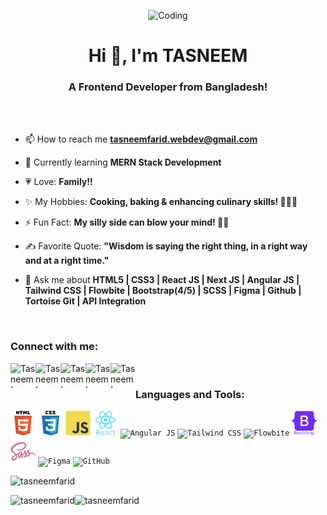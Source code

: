 <!-- <p align="center"><img alt="Coding" src="https://www.wingstechsolutions.com/wp-content/uploads/2022/03/full-stack-development.gif"></p> -->
<p align="center"><img alt="Coding" width="400" src="https://miro.medium.com/max/1400/1*qdAW1TjCN57h1lbuuzvchg.gif">
<h1 align="center">Hi 👋, I'm TASNEEM</h1>
<h3 align="center">A Frontend Developer from Bangladesh!</h3>


<br>
<br>

- 📫 How to reach me **tasneemfarid.webdev@gmail.com**

- 🌱 Currently learning **MERN Stack Development**

- 💗 Love: **Family!!**

- ✨ My Hobbies: **Cooking, baking & enhancing culinary skills! 🍳🍩🧁**

- ⚡ Fun Fact: **My silly side can blow your mind! 🤣🎉**

- ✍ Favorite Quote: **"Wisdom is saying the right thing, in a right way and at a right time."**

- 💬 Ask me about **HTML5 | CSS3 | React JS | Next JS | Angular JS | Tailwind CSS | Flowbite | Bootstrap(4/5) | SCSS | Figma | Github | Tortoise Git | API Integration**

<br>

<h3 align="left">Connect with me:</h3>
<p align="left">
  <a href="https://instagram.com/tas_neem.farid">
    <img align="left" alt="Tasneem's Instagram" height="40" width="40" src="https://raw.githubusercontent.com/hussainweb/hussainweb/main/icons/instagram.png" />
  </a>
  <a href="https://codepen.io/tasneem_farid">
    <img align="left" alt="Tasneem's Codepen" height="40" width="40" src="https://raw.githubusercontent.com/rahuldkjain/github-profile-readme-generator/master/src/images/icons/Social/codepen.svg" />
  </a>
  <a href="https://fb.com/tasneemfarid.webdev">
    <img align="left" alt="Tasneem's Facebook" height="40" width="40" src="https://raw.githubusercontent.com/rahuldkjain/github-profile-readme-generator/master/src/images/icons/Social/facebook.svg" />
  </a>
  <a href="https://www.linkedin.com/in/tasneemfarid/">
    <img align="left" alt="Tasneem's LinkedIN" height="40" width="40" src="https://raw.githubusercontent.com/rahuldkjain/github-profile-readme-generator/master/src/images/icons/Social/linked-in-alt.svg" />
  </a>
  <a href="https://www.behance.net/tasneemfarid">
    <img align="left" alt="Tasneem's Behance" height="40" width="40" src="https://raw.githubusercontent.com/rahuldkjain/github-profile-readme-generator/master/src/images/icons/Social/behance.svg" />
  </a>
</p>


<br>

<h3 align="left">Languages and Tools:</h3>

<p align="left">
<code><img height="40" width="40" src="https://raw.githubusercontent.com/devicons/devicon/master/icons/html5/html5-original-wordmark.svg" alt="HTML5"></code>
<code><img height="40" width="40" src="https://raw.githubusercontent.com/devicons/devicon/master/icons/css3/css3-original-wordmark.svg" alt="CSS3"></code>
<code><img height="40" width="40" src="https://raw.githubusercontent.com/devicons/devicon/master/icons/javascript/javascript-original.svg" alt="JavaScript"></code>
<code><img height="40" width="40" src="https://raw.githubusercontent.com/devicons/devicon/master/icons/react/react-original-wordmark.svg" alt="React JS"></code>
<code><img height="40" width="40" src="https://angular.io/assets/images/logos/angular/angular.svg" alt="Angular JS"></code>
<code><img height="40" width="40" src="https://www.vectorlogo.zone/logos/tailwindcss/tailwindcss-icon.svg" alt="Tailwind CSS"></code>
<code><img height="40" width="40" src="https://flowbite.com/images/logo.svg" alt="Flowbite"></code>
<code><img height="40" width="40" src="https://raw.githubusercontent.com/devicons/devicon/master/icons/bootstrap/bootstrap-plain-wordmark.svg" alt="Bootstrap"></code>
<code><img height="40" width="40" src="https://raw.githubusercontent.com/devicons/devicon/master/icons/sass/sass-original.svg" alt="SCSS"></code>
<code><img height="40" width="40" src="https://www.vectorlogo.zone/logos/figma/figma-icon.svg" alt="Figma"></code>
<code><img height="40" width="40" src="https://www.vectorlogo.zone/logos/github/github-icon.svg" alt="GitHub"></code>
</p>
<p align="left"><img src="https://github-readme-stats.vercel.app/api/top-langs?username=tasneemfarid&show_icons=true&locale=en&layout=compact" alt="tasneemfarid" /></p>
<p><img align="left" src="https://github-readme-stats.vercel.app/api?username=tasneemfarid&show_icons=true&locale=en" alt="tasneemfarid" /></p>
<p><img align="left" src="https://github-readme-streak-stats.herokuapp.com/?user=tasneemfarid&" alt="tasneemfarid" /></p>
